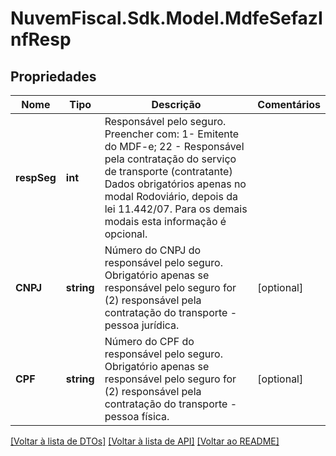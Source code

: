 # NuvemFiscal.Sdk.Model.MdfeSefazInfResp

## Propriedades

Nome | Tipo | Descrição | Comentários
------------ | ------------- | ------------- | -------------
**respSeg** | **int** | Responsável pelo seguro.  Preencher com:                 1- Emitente do MDF-e;    22 - Responsável pela contratação do serviço de transporte (contratante)       Dados obrigatórios apenas no modal Rodoviário, depois da lei 11.442/07. Para os demais modais esta informação é opcional. | 
**CNPJ** | **string** | Número do CNPJ do responsável pelo seguro.  Obrigatório apenas se responsável pelo seguro for (2) responsável pela contratação do transporte - pessoa jurídica. | [optional] 
**CPF** | **string** | Número do CPF do responsável pelo seguro.  Obrigatório apenas se responsável pelo seguro for (2) responsável pela contratação do transporte - pessoa física. | [optional] 

[[Voltar à lista de DTOs]](../README.md#documentation-for-models) [[Voltar à lista de API]](../README.md#documentation-for-api-endpoints) [[Voltar ao README]](../README.md)

